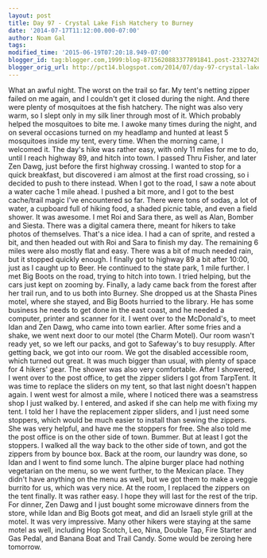 ```yaml
---
layout: post
title: Day 97 - Crystal Lake Fish Hatchery to Burney
date: '2014-07-17T11:12:00.000-07:00'
author: Noam Gal
tags:
modified_time: '2015-06-19T07:20:18.949-07:00'
blogger_id: tag:blogger.com,1999:blog-8715620883377891841.post-2332742084711051101
blogger_orig_url: http://pct14.blogspot.com/2014/07/day-97-crystal-lake-fish-hatchery-to.html
---
```


 What an awful night. The worst on the trail so far. My tent's netting zipper failed on me again, and I couldn't
 get it closed during the night. And there were plenty of mosquitoes at the fish hatchery. The night was also very
 warm, so I slept only in my silk liner through most of it. Which probably helped the mosquitoes to bite me. I awoke
 many times during the night, and on several occasions turned on my headlamp and hunted at least 5 mosquitoes inside
 my tent, every time. When the morning came, I welcomed it.
 The day's hike was rather easy, with only 11 miles
 for me to do, until I reach highway 89, and hitch into town. I passed Thru Fisher, and later Zen Dawg, just before
 the first highway crossing. I wanted to stop for a quick breakfast, but discovered i am almost at the first road
 crossing, so i decided to push to there instead.
 When I got to the road, I saw a note about a water cache 1
 mile ahead. I pushed a bit more, and I got to the best cache/trail magic I've encountered so far. There were tons of
 sodas, a lot of water, a cupboard full of hiking food, a shaded picnic table, and even a field shower. It was
 awesome.
 I met Roi and Sara there, as well as Alan, Bomber and Siesta. There was a digital camera there, meant
 for hikers to take photos of themselves. That's a nice idea. I had a can of sprite, and rested a bit, and then
 headed out with Roi and Sara to finish my day.
 The remaining 6 miles were also mostly flat and easy. There was
 a bit of much needed rain, but it stopped quickly enough. I finally got to highway 89 a bit after 10:00, just as I
 caught up to Beer. He continued to the state park, 1 mile further.
 I met Big Boots on the road, trying to hitch
 into town. I tried helping, but the cars just kept on zooming by. Finally, a lady came back from the forest after
 her trail run, and to us both into Burney.
 She dropped us at the Shasta Pines motel, where she stayed, and Big
 Boots hurried to the library. He has some business he needs to get done in the east coast, and he needed a computer,
 printer and scanner for it. I went over to the McDonald's, to meet Idan and Zen Dawg, who came into town
 earlier.
 After some fries and a shake, we went next door to our motel (the Charm Motel). Our room wasn't ready
 yet, so we left our packs, and got to Safeway's to buy resupply.
 After getting back, we got into our room. We
 got the disabled accessible room, which turned out great. It was much bigger than usual, with plenty of space for 4
 hikers' gear. The shower was also very comfortable.
 After I showered, I went over to the post office, to get
 the zipper sliders I got from TarpTent. It was time to replace the sliders on my tent, so that last night doesn't
 happen again. I went west for almost a mile, where I noticed there was a seamstress shop I just walked by. I
 entered, and asked if she can help me with fixing my tent. I told her I have the replacement zipper sliders, and I
 just need some stoppers, which would be much easier to install than sewing the zippers. She was very helpful, and
 have me the stoppers for free. She also told me the post office is on the other side of town. Bummer. But at least I
 got the stoppers.
 I walked all the way back to the other side of town, and got the zippers from by bounce box.
 Back at the room, our laundry was done, so Idan and I went to find some lunch.
 The alpine burger place had
 nothing vegetarian on the menu, so we went further, to the Mexican place. They didn't have anything on the menu as
 well, but we got them to make a veggie burrito for us, which was very nice.
 At the room, I replaced the zippers
 on the tent finally. It was rather easy. I hope they will last for the rest of the trip.
 For dinner, Zen Dawg
 and I just bought some microwave dinners from the store, while Idan and Big Boots got meat, and did an Israeli style
 grill at the motel. It was very impressive.
 Many other hikers were staying at the same motel as well, including
 Hop Scotch, Leo, Nina, Double Tap, Fire Starter and Gas Pedal, and Banana Boat and Trail Candy. Some would be
 zeroing here tomorrow.
